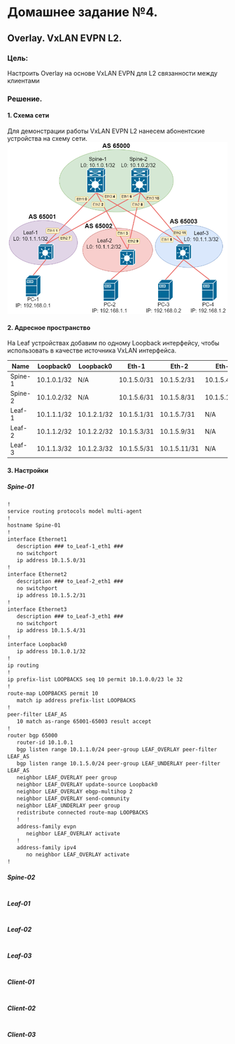 # Домашнее задание №4.
## Overlay. VxLAN EVPN L2. 
### Цель:
Настроить Overlay на основе VxLAN EVPN для L2 связанности между клиентами

### Решение.
#### 1. Схема сети
Для демонстрации работы VxLAN EVPN L2 нанесем абонентские устройства на схему сети. 
![dz-5_topo_VxLAN_EVPN.png](dz-5_topo_VxLAN_EVPN.png)

#### 2. Адресное пространство
На Leaf устройствах добавим по одному Loopback интерфейсу, чтобы использовать в качестве источника VxLAN интерфейса.  

|Name|Loopback0|Loopback0|Eth-1|Eth-2|Eth-3|
|---|---|---|---|---|---|
Spine-1|10.1.0.1/32|N/A|10.1.5.0/31|10.1.5.2/31|10.1.5.4/31|
Spine-2|10.1.0.2/32|N/A|10.1.5.6/31|10.1.5.8/31|10.1.5.10/31|
Leaf-1|10.1.1.1/32|10.1.2.1/32|10.1.5.1/31|10.1.5.7/31|N/A|
Leaf-2|10.1.1.2/32|10.1.2.2/32|10.1.5.3/31|10.1.5.9/31|N/A|
Leaf-3|10.1.1.3/32|10.1.2.3/32|10.1.5.5/31|10.1.5.11/31|N/A|

#### 3. Настройки

##### Spine-01
```
!
service routing protocols model multi-agent
!
hostname Spine-01
!
interface Ethernet1
   description ### to_Leaf-1_eth1 ###
   no switchport
   ip address 10.1.5.0/31
!
interface Ethernet2
   description ### to_Leaf-2_eth1 ###
   no switchport
   ip address 10.1.5.2/31
!
interface Ethernet3
   description ### to_Leaf-3_eth1 ###
   no switchport
   ip address 10.1.5.4/31
!
interface Loopback0
   ip address 10.1.0.1/32
!
ip routing
!
ip prefix-list LOOPBACKS seq 10 permit 10.1.0.0/23 le 32
!
route-map LOOPBACKS permit 10
   match ip address prefix-list LOOPBACKS
!
peer-filter LEAF_AS
   10 match as-range 65001-65003 result accept
!
router bgp 65000
   router-id 10.1.0.1
   bgp listen range 10.1.1.0/24 peer-group LEAF_OVERLAY peer-filter LEAF_AS
   bgp listen range 10.1.5.0/24 peer-group LEAF_UNDERLAY peer-filter LEAF_AS
   neighbor LEAF_OVERLAY peer group
   neighbor LEAF_OVERLAY update-source Loopback0
   neighbor LEAF_OVERLAY ebgp-multihop 2
   neighbor LEAF_OVERLAY send-community
   neighbor LEAF_UNDERLAY peer group
   redistribute connected route-map LOOPBACKS
   !
   address-family evpn
      neighbor LEAF_OVERLAY activate
   !
   address-family ipv4
      no neighbor LEAF_OVERLAY activate
!
```
##### Spine-02
```

```
##### Leaf-01
```

```
##### Leaf-02 
```

```
##### Leaf-03
```

```
##### Client-01
```

```
##### Client-02
```

```
##### Client-03
```

```